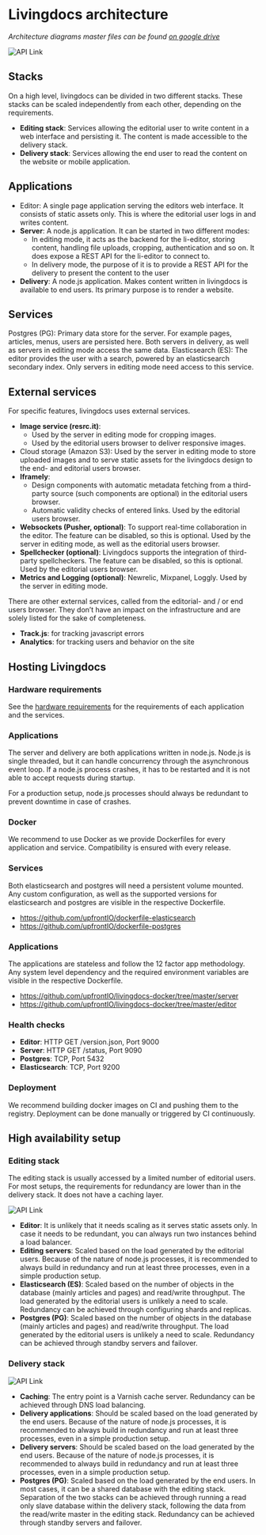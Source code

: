 # Livingdocs architecture

_Architecture diagrams master files can be found [on google drive](https://docs.google.com/document/d/1TQhW3HtzurI78kinxUCqf5OxG3RSoiEURXEn4AIztP0/edit#heading=h.snjxmn1ywzn)_


![API Link](./architecture-stacks-apps.png)

## Stacks
On a high level, livingdocs can be divided in two different stacks. These stacks can be scaled independently from each other, depending on the requirements. 

- **Editing stack**: Services allowing the editorial user to write content in a web interface and persisting it. The content is made accessible to the delivery stack.
- **Delivery stack**: Services allowing the end user to read the content on the website or mobile application.


## Applications
- Editor: A single page application serving the editors web interface. It consists of static assets only. This is where the editorial user logs in and writes content.
- **Server**: A node.js application. It can be started in two different modes: 
  - In editing mode, it acts as the backend for the li-editor, storing content, handling file uploads, cropping, authentication and so on. It does expose a REST API for the li-editor to connect to.
  - In delivery mode, the purpose of it is to provide a REST API for the delivery to present the content to the user
- **Delivery**: A node.js application. Makes content written in livingdocs is available to end users. Its primary purpose is to render a website.

## Services
Postgres (PG): Primary data store for the server. For example pages, articles, menus, users are persisted here. Both servers in delivery, as well as servers in editing mode access the same data.
Elasticsearch (ES): The editor provides the user with a search, powered by an elasticsearch secondary index. Only servers in editing mode need access to this service.

## External services
For specific features, livingdocs uses external services.

- **Image service (resrc.it)**: 
  - Used by the server in editing mode for cropping images.
  - Used by the editorial users browser to deliver responsive images.
- Cloud storage (Amazon S3): Used by the server in editing mode to store uploaded images and to serve static assets for the livingdocs design to the end- and editorial users browser.
- **Iframely**:
  - Design components with automatic metadata fetching from a third-party source (such components are optional) in the editorial users browser.
  - Automatic validity checks of entered links. Used by the editorial users browser.
- **Websockets (Pusher, optional)**: To support real-time collaboration in the editor. The feature can be disabled, so this is optional. Used by the server in editing mode, as well as the editorial users browser.
- **Spellchecker (optional)**: Livingdocs supports the integration of third-party spellcheckers. The feature can be disabled, so this is optional. Used by the editorial users browser.
- **Metrics and Logging (optional)**: Newrelic, Mixpanel, Loggly. Used by the server in editing mode.

There are other external services, called from the editorial- and / or end users browser. They don’t have an impact on the infrastructure and are solely listed for the sake of completeness. 
- **Track.js**: for tracking javascript errors
- **Analytics**: for tracking users and behavior on the site


## Hosting Livingdocs

### Hardware requirements
See the [hardware requirements](/core/requirements/hardware-requirements.md) for the requirements of each application and the services.

### Applications
The server and delivery are both applications written in node.js. Node.js is single threaded, but it can handle concurrency through the asynchronous event loop. If a node.js process crashes, it has to be restarted and it is not able to accept requests during startup. 

For a production setup, node.js processes should always be redundant to prevent downtime in case of crashes.

### Docker
We recommend to use Docker as we provide Dockerfiles for every application and service. Compatibility is ensured with every release.

### Services
Both elasticsearch and postgres will need a persistent volume mounted.
Any custom configuration, as well as the supported versions for elasticsearch and postgres are visible in the respective Dockerfile.

- https://github.com/upfrontIO/dockerfile-elasticsearch
- https://github.com/upfrontIO/dockerfile-postgres

### Applications
The applications are stateless and follow the 12 factor app methodology.
Any system level dependency and the required environment variables are visible in the respective Dockerfile. 

- https://github.com/upfrontIO/livingdocs-docker/tree/master/server
- https://github.com/upfrontIO/livingdocs-docker/tree/master/editor

### Health checks
- **Editor**: HTTP GET /version.json, Port 9000
- **Server**: HTTP GET /status, Port 9090
- **Postgres**: TCP, Port 5432
- **Elasticsearch**: TCP, Port 9200

### Deployment
We recommend building docker images on CI and pushing them to the registry. Deployment can be done manually or triggered by CI continuously.


## High availability setup

### Editing stack
The editing stack is usually accessed by a limited number of editorial users. For most setups, the requirements for redundancy are lower than in the delivery stack. It does not have a caching layer. 

![API Link](./architecture-editing.png)

- **Editor**: It is unlikely that it needs scaling as it serves static assets only. In case it needs to be redundant, you can always run two instances behind a load balancer.
- **Editing servers**: Scaled based on the load generated by the editorial users. Because of the nature of node.js processes, it is recommended to always build in redundancy and run at least three processes, even in a simple production setup.
- **Elasticsearch (ES)**: Scaled based on the number of objects in the database (mainly articles and pages) and read/write throughput. The load generated by the editorial users is unlikely a need to scale. Redundancy can be achieved through configuring shards and replicas.
- **Postgres (PG)**: Scaled based on the number of objects in the database (mainly articles and pages) and read/write throughput. The load generated by the editorial users is unlikely a need to scale. Redundancy can be achieved through standby servers and failover.

### Delivery stack
![API Link](./architecture-delivery.png)

- **Caching**: The entry point is a Varnish cache server. Redundancy can be achieved through DNS load balancing.
- **Delivery applications**: Should be scaled based on the load generated by the end users. Because of the nature of node.js processes, it is recommended to always build in redundancy and run at least three processes, even in a simple production setup.
- **Delivery servers**: Should be scaled based on the load generated by the end users. Because of the nature of node.js processes, it is recommended to always build in redundancy and run at least three processes, even in a simple production setup.
- **Postgres (PG)**: Scaled based on the load generated by the end users. In most cases, it can be a shared database with the editing stack. Separation of the two stacks can be achieved through running a read only slave database within the delivery stack, following the data from the read/write master in the editing stack. Redundancy can be achieved through standby servers and failover.


